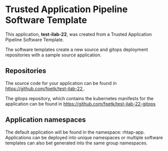 # Trusted Application Pipeline Software Template

This application, **test-ilab-22**, was created from a Trusted Application Pipeline Software Template.

The software templates create a new source and gitops deployment repositories with a sample source application. 

## Repositories

The source code for your application can be found in [https://github.com/fpetk/test-ilab-22 ](https://github.com/fpetk/test-ilab-22 ).
 
The gitops repository, which contains the kubernetes manifests for the application can be found in 
[https://github.com/fpetk/test-ilab-22-gitops ](https://github.com/fpetk/test-ilab-22-gitops ) 

## Application namespaces 

The default application will be found in the namespace: rhtap-app. Applications can be deployed into unique namespaces or multiple software templates can also bet generated into the same group namespaces.  